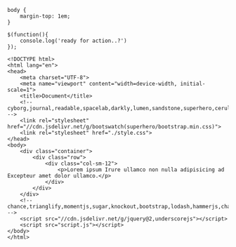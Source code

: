 [][src://root-style]

    body {
        margin-top: 1em;
    }

[][src://root-script]

    $(function(){
        console.log('ready for action..?')
    });

[][src://default]

    <!DOCTYPE html>
    <html lang="en">
    <head>
        <meta charset="UTF-8">
        <meta name="viewport" content="width=device-width, initial-scale=1">
        <title>Document</title>
        <!-- cyborg,journal,readable,spacelab,darkly,lumen,sandstone,superhero,cerulean,flatly,simplex,united,cosmo,paper,slate,yeti -->
        <link rel="stylesheet" href="//cdn.jsdelivr.net/g/bootswatch(superhero/bootstrap.min.css)">
        <link rel="stylesheet" href="./style.css">
    </head>
    <body>
        <div class="container">
            <div class="row">
                <div class="col-sm-12">
                    <p>Lorem ipsum Irure ullamco non nulla adipisicing ad Excepteur amet dolor ullamco.</p>
                </div>
            </div>
        </div>
        <!-- chance,trianglify,momentjs,sugar,knockout,bootstrap,lodash,hammerjs,chartist.js,ion.rangeslider,issuemd -->
        <script src="//cdn.jsdelivr.net/g/jquery@2,underscorejs"></script>
        <script src="script.js"></script>
    </body>
    </html>

[src://default]: ./illiterate-files.html
[src://root-style]: ./style.css
[src://root-script]: ./script.js